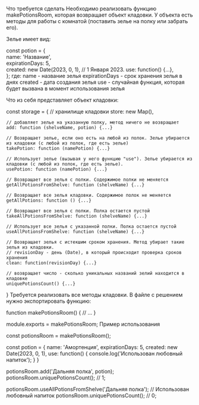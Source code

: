Что требуется сделать
Необходимо реализовать функцию makePotionsRoom, которая возвращает объект кладовки. У объекта есть методы для работы с комнатой (поставить зелье на полку или забрать его).

Зелье имеет вид:

const potion = {  
name: 'Название',  
expirationDays: 5,  
created: new Date(2023, 0, 1), // 1 Января 2023.
use: function() {...},  
};
где:
name - название зелья
expirationDays - срок хранения зелья в днях
created - дата создания зелья
use - случайная функция, которая будет вызвана в момент использования зелья

Что из себя представляет объект кладовки:

const storage = {
// хранилище кладовки
store: new Map(),

    // добавляет зелье на указанную полку, метод ничего не возвращает
    add: function (shelveName, potion) {...}

    // Возвращает зелье, если оно есть на любой из полок. Зелье убирается из кладовки (с любой из полок, где есть зелье)
    takePotion: function (namePotion) {...}

    // Использует зелье (вызывая у него функцию "use"). Зелье убирается из кладовки (с любой из полок, где есть зелье).
    usePotion: function (namePotion) {...}

    // Возвращает все зелья с полки. Содержимое полки не меняется
    getAllPotionsFromShelve: function (shelveName) {...}

    // Возвращает все зелья кладовки. Содержимое полок не меняется
    getAllPotions: function () {...}

    // Возвращает все зелья с полки. Полка остается пустой
    takeAllPotionsFromShelve: function (shelveName) {...}

    // Использует все зелья с указанной полки. Полка остается пустой
    useAllPotionsFromShelve: function (shelveName) {...}

    // Возвращает зелья с истекшим сроком хранения. Метод убирает такие зелья из кладовки.
    // revisionDay - день (Date), в который происходит проверка сроков хранения
    clean: function(revisionDay) {...}

    // возвращает число - сколько уникальных названий зелий находится в кладовке
    uniquePotionsCount() {...}
}
Требуется реализовать все методы кладовки.
В файле с решением нужно экспортировать функцию:

function makePotionsRoom() {
// ...
}

module.exports = makePotionsRoom;
Пример использования

const potionsRoom = makePotionsRoom();

const potion = {
name: 'Амортенция',
expirationDays: 5,
created: new Date(2023, 0, 1),
use: function() {
console.log('Использован любовный напиток');
}
}

potionsRoom.add('Дальняя полка', potion);
potionsRoom.uniquePotionsCount(); // 1;

potionsRoom.useAllPotionsFromShelve('Дальняя полка');
// Использован любовный напиток
potionsRoom.uniquePotionsCount(); // 0;